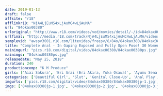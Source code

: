 ```yaml
---
date: 2019-01-13
draft: false
affsite: "r18"
afflinkr18: "NjA4LjEuMS4xLjAuMC4wLjAuMA"
url: "84okax00380"
urloriginal: "http://www.r18.com/videos/vod/movies/detail/-/id=84okax00380"
urlfinal: "http://media.r18.com/track/NjA4LjEuMS4xLjAuMC4wLjAuMA/videos/vod/movies/detail/-/id=84okax00380"
samplevid: "awspv3001.r18.com/litevideo/freepv/8/84o/84okax380/84okax380_dmb_w.mp4"
title: "Complete Anal - In Gaping Exposed and Fully Open Pose! 30 Women"
mainimgurl: "pics.r18.com/digital/video/84okax00380/84okax00380ps.jpg"
mainimgs: "84okax00380ps.jpg"
releasedate: "May 25, 2018"
duration: 240
productioncomp: "K M Produce"
girls: ['Aiai Sakura', 'Eri Arai (Eri Akira, Yuka Osawa)', 'Ayumu Sena (Aiko Hirose)', 'Yui Hatano', 'Yui Hirtsuka', 'Marina Muranishi', 'Nao Hayakawa ( Kaede Hiragi)', 'Miu Asakura', 'Maria Aoi', 'Yuri Shibasaki']
categories: ['Beautiful Girl', 'Slut', 'Genital Close-Up', 'Anal Play', 'Masturbation', 'Over 4 Hours']
imgurls: ['pics.r18.com/digital/video/84okax00380/84okax00380jp-1.jpg', 'pics.r18.com/digital/video/84okax00380/84okax00380jp-2.jpg', 'pics.r18.com/digital/video/84okax00380/84okax00380jp-3.jpg', 'pics.r18.com/digital/video/84okax00380/84okax00380jp-4.jpg', 'pics.r18.com/digital/video/84okax00380/84okax00380jp-5.jpg', 'pics.r18.com/digital/video/84okax00380/84okax00380jp-6.jpg', 'pics.r18.com/digital/video/84okax00380/84okax00380jp-7.jpg', 'pics.r18.com/digital/video/84okax00380/84okax00380jp-8.jpg', 'pics.r18.com/digital/video/84okax00380/84okax00380jp-9.jpg', 'pics.r18.com/digital/video/84okax00380/84okax00380jp-10.jpg', 'pics.r18.com/digital/video/84okax00380/84okax00380jp-11.jpg', 'pics.r18.com/digital/video/84okax00380/84okax00380jp-12.jpg', 'pics.r18.com/digital/video/84okax00380/84okax00380jp-13.jpg', 'pics.r18.com/digital/video/84okax00380/84okax00380jp-14.jpg', 'pics.r18.com/digital/video/84okax00380/84okax00380jp-15.jpg', 'pics.r18.com/digital/video/84okax00380/84okax00380jp-16.jpg', 'pics.r18.com/digital/video/84okax00380/84okax00380jp-17.jpg', 'pics.r18.com/digital/video/84okax00380/84okax00380jp-18.jpg', 'pics.r18.com/digital/video/84okax00380/84okax00380jp-19.jpg', 'pics.r18.com/digital/video/84okax00380/84okax00380jp-20.jpg']
imgs: ['84okax00380jp-1.jpg', '84okax00380jp-2.jpg', '84okax00380jp-3.jpg', '84okax00380jp-4.jpg', '84okax00380jp-5.jpg', '84okax00380jp-6.jpg', '84okax00380jp-7.jpg', '84okax00380jp-8.jpg', '84okax00380jp-9.jpg', '84okax00380jp-10.jpg', '84okax00380jp-11.jpg', '84okax00380jp-12.jpg', '84okax00380jp-13.jpg', '84okax00380jp-14.jpg', '84okax00380jp-15.jpg', '84okax00380jp-16.jpg', '84okax00380jp-17.jpg', '84okax00380jp-18.jpg', '84okax00380jp-19.jpg', '84okax00380jp-20.jpg']
---
```

